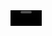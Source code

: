 <video src="[https://otakubfx.com.br/como-criar-gif-de-animes-e-compartilhar/](https://i0.wp.com/otakubfx.com.br/wp-content/uploads/2016/07/como-criar-gif-de-animes-3.gif?resize=993%2C530&ssl=1)"  alt="this slowpoke moves" width="50px">
